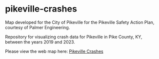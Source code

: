 # pikeville-crashes

Map developed for the City of Pikeville for the Pikeville Safety Action Plan, courtesy of Palmer Engineering.

Repository for visualizing crash data for Pikeville in Pike County, KY, between the years 2019 and 2023.

Please view the web map here: <a href="https://jfltx.github.io/pikeville-crashes" target="_blank">Pikeville Crashes</a>
